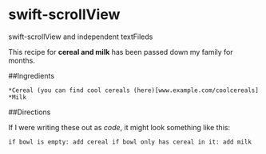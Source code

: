# swift-scrollView
swift-scrollView and independent textFileds



This recipe for **cereal and milk** has been passed down my family for months.

##Ingredients

    *Cereal (you can find cool cereals (here)[www.example.com/coolcereals]
    *Milk


##Directions

If I were writing these out as _code_, it might look something like this:

`if bowl is empty:
    add cereal
if bowl only has cereal in it:
    add milk`
    
